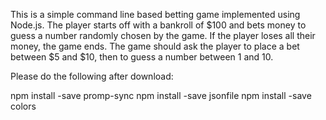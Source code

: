 This is a simple command line based betting game implemented using Node.js. 
The player starts off with a bankroll of $100 and bets money to guess a number randomly chosen by the game. If the player loses all their money, the game ends.
The game should ask the player to place a bet between $5 and $10, then to guess a number between 1 and 10.

Please do the following after download:

npm install -save promp-sync
npm install -save jsonfile
npm install -save colors
